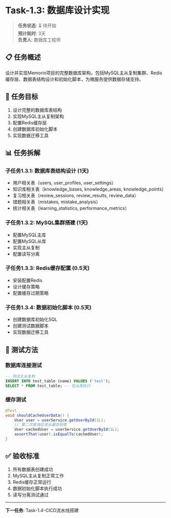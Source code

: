 # Task-1.3: 数据库设计实现

> **任务状态**: ⏳ 待开始  
> **预计耗时**: 3天  
> **负责人**: 数据库工程师  

## 📋 任务概述

设计并实现Memorin项目的完整数据库架构，包括MySQL主从复制集群、Redis缓存层、数据表结构设计和初始化脚本，为微服务提供数据存储支持。

## 🎯 任务目标

1. 设计完整的数据库表结构
2. 实现MySQL主从复制架构
3. 配置Redis缓存层
4. 创建数据库初始化脚本
5. 实现数据迁移工具

## 📊 任务拆解

### 子任务1.3.1: 数据库表结构设计 (1天)
- 用户相关表（users, user_profiles, user_settings）
- 知识库相关表（knowledge_bases, knowledge_areas, knowledge_points）
- 复习相关表（review_sessions, review_results, review_data）
- 错题相关表（mistakes, mistake_analysis）
- 统计相关表（learning_statistics, performance_metrics）

### 子任务1.3.2: MySQL集群搭建 (1天)
- 配置MySQL主库
- 配置MySQL从库
- 实现主从复制
- 配置读写分离

### 子任务1.3.3: Redis缓存配置 (0.5天)
- 安装配置Redis
- 设计缓存策略
- 配置缓存过期策略

### 子任务1.3.4: 数据初始化脚本 (0.5天)
- 创建数据库初始化SQL
- 创建测试数据脚本
- 实现数据迁移工具

## 🧪 测试方法

### 数据库连接测试
```sql
-- 测试主从复制
INSERT INTO test_table (name) VALUES ('test');
SELECT * FROM test_table; -- 在从库执行
```

### 缓存测试
```java
@Test
void shouldCacheUserData() {
    User user = userService.getUserById(1L);
    // 第二次查询应该从缓存获取
    User cachedUser = userService.getUserById(1L);
    assertThat(user).isEqualTo(cachedUser);
}
```

## ✅ 验收标准

1. 所有数据表创建成功
2. MySQL主从复制正常工作
3. Redis缓存正常运行
4. 数据初始化脚本执行成功
5. 读写分离测试通过

---

**下一任务**: Task-1.4-CICD流水线搭建 